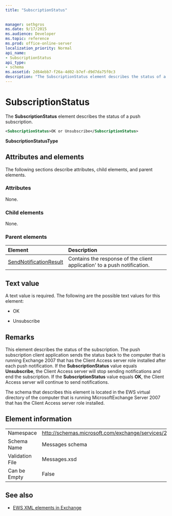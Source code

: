 ```yaml
---
title: "SubscriptionStatus"
 
 
manager: sethgros
ms.date: 9/17/2015
ms.audience: Developer
ms.topic: reference
ms.prod: office-online-server
localization_priority: Normal
api_name:
- SubscriptionStatus
api_type:
- schema
ms.assetid: 2d64ebb7-f26a-4d02-b7ef-d9d7da75f0c3
description: "The SubscriptionStatus element describes the status of a push subscription."
---
```


# SubscriptionStatus

The **SubscriptionStatus** element describes the status of a push subscription. 
  
```xml
<SubscriptionStatus>OK or Unsubscribe</SubscriptionStatus>
```

 **SubscriptionStatusType**
## Attributes and elements

The following sections describe attributes, child elements, and parent elements.
  
### Attributes

None.
  
### Child elements

None.
  
### Parent elements

|**Element**|**Description**|
|:-----|:-----|
|[SendNotificationResult](sendnotificationresult.md) <br/> |Contains the response of the client application' to a push notification.  <br/> |
   
## Text value

A text value is required. The following are the possible text values for this element:
  
- OK
    
- Unsubscribe
    
## Remarks

This element describes the status of the subscription. The push subscription client application sends the status back to the computer that is running Exchange 2007 that has the Client Access server role installed after each push notification. If the **SubscriptionStatus** value equals **Unsubscribe**, the Client Access server will stop sending notifications and end the subscription. If the **SubscriptionStatus** value equals **OK**, the Client Access server will continue to send notifications.
  
The schema that describes this element is located in the EWS virtual directory of the computer that is running MicrosoftExchange Server 2007 that has the Client Access server role installed.
  
## Element information

|||
|:-----|:-----|
|Namespace  <br/> |http://schemas.microsoft.com/exchange/services/2006/messages  <br/> |
|Schema Name  <br/> |Messages schema  <br/> |
|Validation File  <br/> |Messages.xsd  <br/> |
|Can be Empty  <br/> |False  <br/> |
   
## See also



- [EWS XML elements in Exchange](ews-xml-elements-in-exchange.md)

